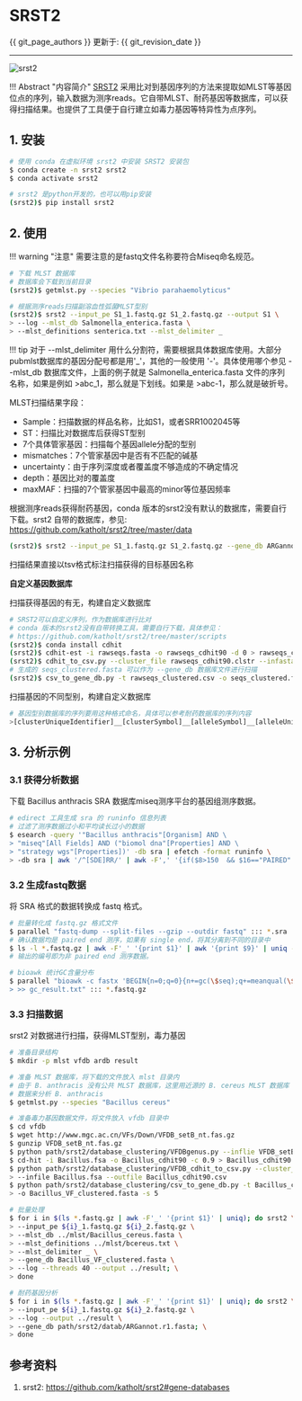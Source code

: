 # SRST2

{{ git_page_authors }} 更新于: {{ git_revision_date }}

---

![srst2](../assets/images/C11/01/srst2.png)

!!! Abstract "内容简介"
    [SRST2](https://github.com/katholt/srst2) 采用比对到基因序列的方法来提取如MLST等基因位点的序列，输入数据为测序reads。它自带MLST、耐药基因等数据库，可以获得扫描结果。也提供了工具便于自行建立如毒力基因等特异性为点序列。

## 1. 安装

```bash
# 使用 conda 在虚拟环境 srst2 中安装 SRST2 安装包
$ conda create -n srst2 srst2
$ conda activate srst2

# srst2 是python开发的，也可以用pip安装
(srst2)$ pip install srst2
```

## 2. 使用

!!! warning "注意"
    需要注意的是fastq文件名称要符合Miseq命名规范。

```bash
# 下载 MLST 数据库
# 数据库会下载到当前目录
(srst2)$ getmlst.py --species "Vibrio parahaemolyticus"

# 根据测序reads扫描副溶血性弧菌MLST型别
(srst2)$ srst2 --input_pe S1_1.fastq.gz S1_2.fastq.gz --output S1 \
> --log --mlst_db Salmonella_enterica.fasta \
> --mlst_definitions senterica.txt --mlst_delimiter _
```

!!! tip
    对于 --mlst_delimiter 用什么分割符，需要根据具体数据库使用。大部分pubmlst数据库的基因分配号都是用'\_'，其他的一般使用 '-'。具体使用哪个参见 --mlst_db 数据库文件，上面的例子就是 Salmonella_enterica.fasta 文件的序列名称，如果是例如 >abc_1，那么就是下划线。如果是 >abc-1，那么就是破折号。

MLST扫描结果字段：

- Sample：扫描数据的样品名称，比如S1，或者SRR1002045等
- ST：扫描比对数据库后获得ST型别
- 7个具体管家基因：扫描每个基因allele分配的型别
- mismatches：7个管家基因中是否有不匹配的碱基
- uncertainty：由于序列深度或者覆盖度不够造成的不确定情况
- depth：基因比对的覆盖度
- maxMAF：扫描的7个管家基因中最高的minor等位基因频率

根据测序reads获得耐药基因，conda 版本的srst2没有默认的数据库，需要自行下载。srst2 自带的数据库，参见: https://github.com/katholt/srst2/tree/master/data

```bash
(srst2)$ srst2 --input_pe S1_1.fastq.gz S1_2.fastq.gz --gene_db ARGannot_r3.fasta --output S1_result
```

扫描结果直接以tsv格式标注扫描获得的目标基因名称

**自定义基因数据库**

扫描获得基因的有无，构建自定义数据库

```bash
# SRST2可以自定义序列，作为数据库进行比对
# conda 版本的srst2没有自带转换工具，需要自行下载，具体参见：
# https://github.com/katholt/srst2/tree/master/scripts
(srst2)$ conda install cdhit
(srst2)$ cdhit-est -i rawseqs.fasta -o rawseqs_cdhit90 -d 0 > rawseqs_cdhit90.stdout
(srst2)$ cdhit_to_csv.py --cluster_file rawseqs_cdhit90.clstr --infasta raw_sequences.fasta --outfile rawseqs_clustered.csv
# 生成的 seqs_clustered.fasta 可以作为 --gene_db 数据库文件进行扫描
(srst2)$ csv_to_gene_db.py -t rawseqs_clustered.csv -o seqs_clustered.fasta -f rawseqs.fasta -c 4
```

扫描基因的不同型别，构建自定义数据库

```bash
# 基因型别数据库的序列要用这种格式命名，具体可以参考耐药数据库的序列内容
>[clusterUniqueIdentifier]__[clusterSymbol]__[alleleSymbol]__[alleleUniqueIdentifier]
```

## 3. 分析示例

### 3.1 获得分析数据

下载 Bacillus anthracis SRA 数据库miseq测序平台的基因组测序数据。

```bash
# edirect 工具生成 sra 的 runinfo 信息列表
# 过滤了测序数据过小和平均读长过小的数据
$ esearch -query '"Bacillus anthracis"[Organism] AND \
> "miseq"[All Fields] AND ("biomol dna"[Properties] AND \
> "strategy wgs"[Properties])' -db sra | efetch -format runinfo \
> -db sra | awk '/^[SDE]RR/' | awk -F',' '{if($8>150  && $16=="PAIRED" && $20 =="Illumina MiSeq") print $1}' | prefetch -v
```

### 3.2 生成fastq数据

将 SRA 格式的数据转换成 fastq 格式。

```bash
# 批量转化成 fastq.gz 格式文件
$ parallel "fastq-dump --split-files --gzip --outdir fastq" ::: *.sra
# 确认数据均是 paired end 测序，如果有 single end，将其分离到不同的目录中
$ ls -l *.fastq.gz | awk -F'_' '{print $1}' | awk '{print $9}' | uniq -u
# 输出的编号即为非 paired end 测序数据。

# bioawk 统计GC含量分布
$ parallel "bioawk -c fastx 'BEGIN{n=0;q=0}{n+=gc(\$seq);q+=meanqual(\$seq)}END{print \$name,n/NR,q/NR}' \
> >> gc_result.txt" ::: *.fastq.gz
```

### 3.3 扫描数据

srst2 对数据进行扫描，获得MLST型别，毒力基因

```bash
# 准备目录结构
$ mkdir -p mlst vfdb ardb result

# 准备 MLST 数据库，将下载的文件放入 mlst 目录内
# 由于 B. anthracis 没有公共 MLST 数据库，这里用近源的 B. cereus MLST 数据库
# 数据来分析 B. anthracis
$ getmlst.py --species "Bacillus cereus"

# 准备毒力基因数据文件，将文件放入 vfdb 目录中
$ cd vfdb
$ wget http://www.mgc.ac.cn/VFs/Down/VFDB_setB_nt.fas.gz
$ gunzip VFDB_setB_nt.fas.gz
$ python path/srst2/database_clustering/VFDBgenus.py --inflie VFDB_setB_nt.fas --genus Bacillus
$ cd-hit -i Bacillus.fsa -o Bacillus_cdhit90 -c 0.9 > Bacillus_cdhit90.stdout
$ python path/srst2/database_clustering/VFDB_cdhit_to_csv.py --cluster_file Bacillus_cdhit90.clstr \
> --infile Bacillus.fsa --outfile Bacillus_cdhit90.csv
$ python path/srst2/database_clustering/csv_to_gene_db.py -t Bacillus_cdhit90.csv \
> -o Bacillus_VF_clustered.fasta -s 5

# 批量处理
$ for i in $(ls *.fastq.gz | awk -F'_' '{print $1}' | uniq); do srst2 \
> --input_pe ${i}_1.fastq.gz ${i}_2.fastq.gz \
> --mlst_db ../mlst/Bacillus_cereus.fasta \
> --mlst_definitions ../mlst/bcereus.txt \
> --mlst_delimiter _ \
> --gene_db Bacillus_VF_clustered.fasta \
> --log --threads 40 --output ../result; \
> done

# 耐药基因分析
$ for i in $(ls *.fastq.gz | awk -F'_' '{print $1}' | uniq); do srst2 \
> --input_pe ${i}_1.fastq.gz ${i}_2.fastq.gz \
> --log --output ../result \
> --gene_db path/srst2/datab/ARGannot.r1.fasta; \
> done
```

## 参考资料

1. srst2: https://github.com/katholt/srst2#gene-databases
